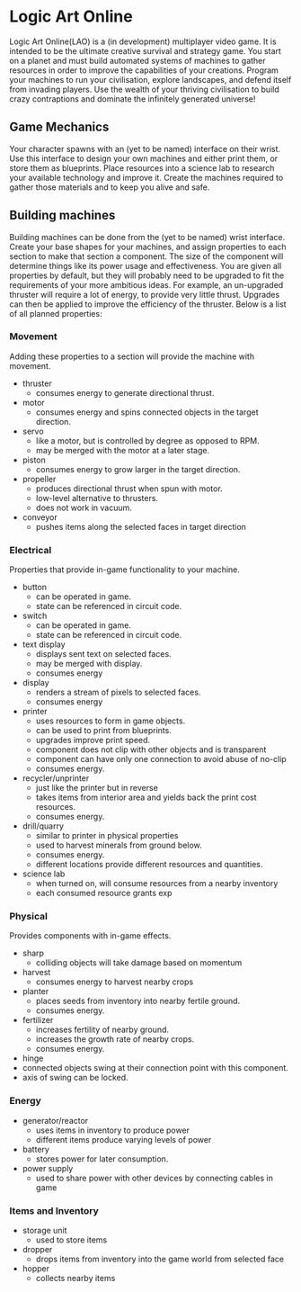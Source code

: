 Logic Art Online
================
Logic Art Online(LAO) is a (in development) multiplayer video game. It is
intended to be the ultimate creative survival and strategy game. You start on a
planet and must build automated systems of machines to gather resources in order
to improve the capabilities of your creations. Program your machines to run your
civilisation, explore landscapes, and defend itself from invading players. Use
the wealth of your thriving civilisation to build crazy contraptions and
dominate the infinitely generated universe!

Game Mechanics
--------------
Your character spawns with an (yet to be named) interface on their wrist. Use
this interface to design your own machines and either print them, or store them
as blueprints. Place resources into a science lab to research your available
technology and improve it. Create the machines required to gather those
materials and to keep you alive and safe.

Building machines
-----------------
Building machines can be done from the (yet to be named) wrist interface. Create
your base shapes for your machines, and assign properties to each section to
make that section a component. The size of the component will determine things
like its power usage and effectiveness. You are given all properties by default,
but they will probably need to be upgraded to fit the requirements of your more
ambitious ideas. For example, an un-upgraded thruster will require a lot of
energy, to provide very little thrust. Upgrades can then be applied to improve
the efficiency of the thruster. Below is a list of all planned properties:

### Movement
Adding these properties to a section will provide the machine with movement.
- thruster
  - consumes energy to generate directional thrust.
- motor
  - consumes energy and spins connected objects in the target direction.
- servo
  - like a motor, but is controlled by degree as opposed to RPM.
  - may be merged with the motor at a later stage.
- piston
  - consumes energy to grow larger in the target direction.
- propeller
  - produces directional thrust when spun with motor.
  - low-level alternative to thrusters.
  - does not work in vacuum.
- conveyor
  - pushes items along the selected faces in target direction

### Electrical
Properties that provide in-game functionality to your machine.
- button
  - can be operated in game.
  - state can be referenced in circuit code.
- switch
  - can be operated in game.
  - state can be referenced in circuit code.
- text display
  - displays sent text on selected faces.
  - may be merged with display.
  - consumes energy
- display
  - renders a stream of pixels to selected faces.
  - consumes energy
- printer
  - uses resources to form in game objects.
  - can be used to print from blueprints.
  - upgrades improve print speed.
  - component does not clip with other objects and is transparent
  - component can have only one connection to avoid abuse of no-clip
  - consumes energy.
- recycler/unprinter
  - just like the printer but in reverse
  - takes items from interior area and yields back the print cost resources.
  - consumes energy.
- drill/quarry
  - similar to printer in physical properties
  - used to harvest minerals from ground below.
  - consumes energy.
  - different locations provide different resources and quantities.
- science lab
  - when turned on, will consume resources from a nearby inventory
  - each consumed resource grants exp

### Physical
Provides components with in-game effects.
- sharp
  - colliding objects will take damage based on momentum
- harvest
  - consumes energy to harvest nearby crops
- planter
  - places seeds from inventory into nearby fertile ground.
  - consumes energy.
- fertilizer
  - increases fertility of nearby ground.
  - increases the growth rate of nearby crops.
  - consumes energy.
- hinge
 - connected objects swing at their connection point with this component.
 - axis of swing can be locked.

### Energy
- generator/reactor
  - uses items in inventory to produce power
  - different items produce varying levels of power
- battery
  - stores power for later consumption.
- power supply
  - used to share power with other devices by connecting cables in game

### Items and Inventory
- storage unit
  - used to store items
- dropper
  - drops items from inventory into the game world from selected face
- hopper
  - collects nearby items
